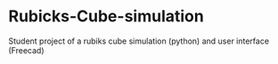 # Rubicks-Cube-simulation
Student project of a rubiks cube simulation (python) and user interface (Freecad)
